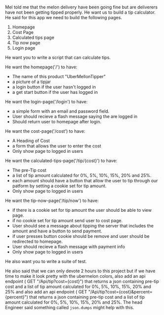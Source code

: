 Mel told me that the melon delivery have been going fine but are deliverers have not been getting tipped properly. He want us to build a tip calculator. He said  for this app we need to build the following pages.

1. Homepage
2. Cost Page
3. Calculated tips page
4. Tip now page
5. Login page

He want you to write a script that can calculate tips.

He want the homepage('/') to have:
- The name of this product "UberMellonTipper"
- a picture of a tipjar
- a login button if the user hasn't logged in
- a get start button if the user has logged in 

He want the login-page('/login') to have:
- a simple form with an email and password field.
- User should recieve a flash message saying the are logged in 
- Should return user to homepage after login.

He want the cost-page('/cost') to have:
- A Heading of Cost
- a form that allows the user to enter the cost
- Only show page to logged in users

He want the calculated-tips-page('/tip/{cost}') to have:
- The pre-Tip cost
- a list of tip amount calculated for 0%, 5%, 10%, 15%, 20% and 25%.
- each amount should have a button that allow the user to tip through our patform by setting a cookie set for tip amount.
- Only show page to logged in users

He want the tip-now-page('/tip/now') to have:
- if there is a cookie set for tip amount the user should be able to view page.
- if no cookie set for tip amount send user to cost page.
- User should see a message about tipping the server that includes the amount and have a button to send payment.
- if user presses button cookie should be remove and user should be redirected 
to homepage.
- User should recieve a flash message with payment info
- Only show page to logged in users

He also want you to write a suite of test.

He also said that we can only devote 2 hours to this project but if we have time to make it look pretty with the ubermelon colors, also add an api endpoint ( GET "/Api/tip?cost={cost}") that returns a json containing pre-tip cost and a list of tip amount calculated for 0%, 5%, 10%, 15%, 20% and 25% and also add an api endpoint ( GET "/Api/tip?cost={cost}&percent={percent}") that returns a json containing pre-tip cost and a list of tip amount calculated for 0%, 5%, 10%, 15%, 20% and 25%. The head
Engineer said something called `json.dumps` might help with this.